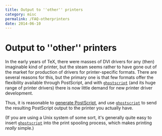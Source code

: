 ```yaml
---
title: Output to ''other'' printers
category: misc
permalink: /FAQ-otherprinters
date: 2014-06-10
---
```


# Output to ''other'' printers

In the early years of TeX, there were masses of DVI drivers
for any (then) imaginable kind of printer, but the steam seems rather
to have gone out of the market for production of drivers for
printer-specific formats.  There are several reasons for this, but the
primary one is that few formats offer the flexibility available
through PostScript, and with
[`ghostscript`](https://www.ghostscript.com/) (and its
huge range of printer drivers) there is now little demand for new
printer driver development.

Thus, it is reasonable to [generate PostScript](/FAQ-dvips), and
use [`ghostscript`](https://www.ghostscript.com/) to send
the resulting PostScript output to the printer you actually have.

(If you are using a Unix system of some sort, it's generally quite
easy to insert
[`ghostscript`](https://www.ghostscript.com/) into the
print spooling process, which makes printing _really_ simple.)

